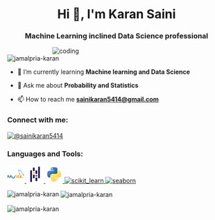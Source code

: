 
<h1 align="center">Hi 👋, I'm Karan Saini</h1>
<h3 align="center">Machine Learning inclined Data Science professional</h3>
<img align="right" alt="coding" width="400" src="https://stemettes.org/zine/wp-content/uploads/sites/3/2021/12/ai-gif.gif">

<p align="left"> <img src="https://komarev.com/ghpvc/?username=jamalpria-karan&label=Profile%20views&color=0e75b6&style=flat" alt="jamalpria-karan" /> </p>

- 🌱 I’m currently learning **Machine learning and Data Science**

- 💬 Ask me about **Probability and Statistics**

- 📫 How to reach me **sainikaran5414@gmail.com**

<h3 align="left">Connect with me:</h3>
<p align="left">
<a href="https://www.hackerrank.com/@sainikaran5414" target="blank"><img align="center" src="https://raw.githubusercontent.com/rahuldkjain/github-profile-readme-generator/master/src/images/icons/Social/hackerrank.svg" alt="@sainikaran5414" height="30" width="40" /></a>
</p>

<h3 align="left">Languages and Tools:</h3>
<p align="left"> <a href="https://www.mysql.com/" target="_blank" rel="noreferrer"> <img src="https://raw.githubusercontent.com/devicons/devicon/master/icons/mysql/mysql-original-wordmark.svg" alt="mysql" width="40" height="40"/> </a> <a href="https://pandas.pydata.org/" target="_blank" rel="noreferrer"> <img src="https://raw.githubusercontent.com/devicons/devicon/2ae2a900d2f041da66e950e4d48052658d850630/icons/pandas/pandas-original.svg" alt="pandas" width="40" height="40"/> </a> <a href="https://www.python.org" target="_blank" rel="noreferrer"> <img src="https://raw.githubusercontent.com/devicons/devicon/master/icons/python/python-original.svg" alt="python" width="40" height="40"/> </a> <a href="https://scikit-learn.org/" target="_blank" rel="noreferrer"> <img src="https://upload.wikimedia.org/wikipedia/commons/0/05/Scikit_learn_logo_small.svg" alt="scikit_learn" width="40" height="40"/> </a> <a href="https://seaborn.pydata.org/" target="_blank" rel="noreferrer"> <img src="https://seaborn.pydata.org/_images/logo-mark-lightbg.svg" alt="seaborn" width="40" height="40"/> </a> </p>

<p><img align="left" src="https://github-readme-stats.vercel.app/api/top-langs?username=jamalpria-karan&show_icons=true&locale=en&layout=compact" alt="jamalpria-karan" /></p>

<p>&nbsp;<img align="center" src="https://github-readme-stats.vercel.app/api?username=jamalpria-karan&show_icons=true&locale=en" alt="jamalpria-karan" /></p>

<p><img align="center" src="https://github-readme-streak-stats.herokuapp.com/?user=jamalpria-karan&" alt="jamalpria-karan" /></p>
